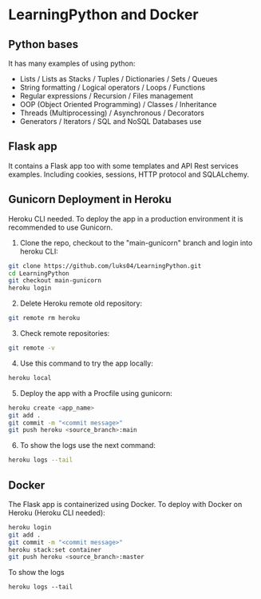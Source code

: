# LearningPython and Docker

## Python bases
It has many examples of using python:
- Lists / Lists as Stacks / Tuples / Dictionaries / Sets / Queues
- String formatting / Logical operators / Loops / Functions
- Regular expressions / Recursion / Files management
- OOP (Object Oriented Programming) / Classes / Inheritance
- Threads (Multiprocessing) / Asynchronous / Decorators
- Generators / Iterators / SQL and NoSQL Databases use

## Flask app
It contains a Flask app too with some templates and API Rest services examples. 
Including cookies, sessions, HTTP protocol and SQLALchemy.

## Gunicorn Deployment in Heroku
Heroku CLI needed.
To deploy the app in a production environment it is recommended to use Gunicorn.

1. Clone the repo, checkout to the "main-gunicorn" branch and login into heroku CLI:
```sh
git clone https://github.com/luks04/LearningPython.git
cd LearningPython
git checkout main-gunicorn
heroku login
```
2. Delete Heroku remote old repository:
```sh
git remote rm heroku
```
3. Check remote repositories:
```sh
git remote -v
```
4. Use this command to try the app locally:
```sh
heroku local
```
5. Deploy the app with a Procfile using gunicorn:
```sh
heroku create <app_name>
git add .
git commit -m "<commit message>"
git push heroku <source_branch>:main
```
6. To show the logs use the next command:
```sh
heroku logs --tail
```
## Docker
The Flask app is containerized using Docker.
To deploy with Docker on Heroku (Heroku CLI needed):

```sh
heroku login
git add .
git commit -m "<commit message>"
heroku stack:set container
git push heroku <source_branch>:master
```

To show the logs
```
heroku logs --tail
```